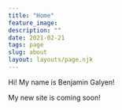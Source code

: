 ```yaml
---
title: "Home"
feature_image: 
description: ""
date: 2021-02-21
tags: page
slug: about
layout: layouts/page.njk
---
```


Hi! My name is Benjamin Galyen!

My new site is coming soon!
